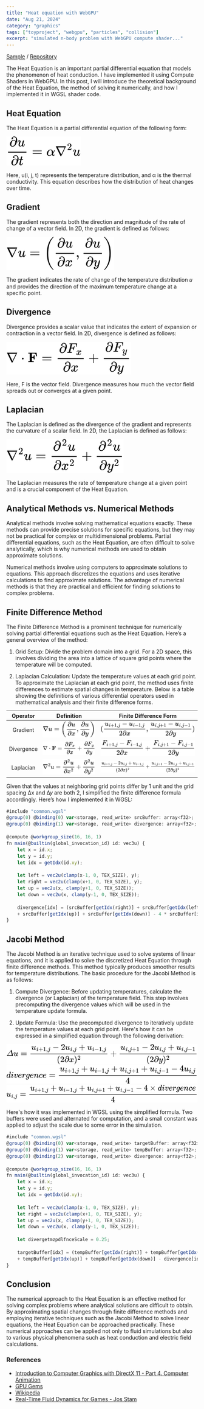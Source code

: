 ```yaml
---
title: "Heat equation with WebGPU"
date: "Aug 21, 2024"
category: "graphics"
tags: ["toyproject", "webgpu", "particles", "collision"]
excerpt: "simulated n-body problem with WebGPU compute shader..."
---
```


[Sample](https://waynechoidev.github.io/heat_equation/) / [Repository](https://github.com/waynechoidev/heat_equation/)

The Heat Equation is an important partial differential equation that models the phenomenon of heat conduction. I have implemented it using Compute Shaders in WebGPU. In this post, I will introduce the theoretical background of the Heat Equation, the method of solving it numerically, and how I implemented it in WGSL shader code.

## Heat Equation

The Heat Equation is a partial differential equation of the following form:

<img src="/img/heat-equation-01.svg" class="latex"/>

Here, u(i, j, t) represents the temperature distribution, and α is the thermal conductivity. This equation describes how the distribution of heat changes over time.

## Gradient

The gradient represents both the direction and magnitude of the rate of change of a vector field. In 2D, the gradient is defined as follows:

<img src="/img/heat-equation-02.svg" class="latex"/>

The gradient indicates the rate of change of the temperature distribution 𝑢 and provides the direction of the maximum temperature change at a specific point.

## Divergence

Divergence provides a scalar value that indicates the extent of expansion or contraction in a vector field. In 2D, divergence is defined as follows:

<img src="/img/heat-equation-03.svg" class="latex"/>

Here, F is the vector field. Divergence measures how much the vector field spreads out or converges at a given point.

## Laplacian

The Laplacian is defined as the divergence of the gradient and represents the curvature of a scalar field. In 2D, the Laplacian is defined as follows:

<img src="/img/heat-equation-04.svg" class="latex"/>

The Laplacian measures the rate of temperature change at a given point and is a crucial component of the Heat Equation.

## Analytical Methods vs. Numerical Methods

Analytical methods involve solving mathematical equations exactly. These methods can provide precise solutions for specific equations, but they may not be practical for complex or multidimensional problems. Partial differential equations, such as the Heat Equation, are often difficult to solve analytically, which is why numerical methods are used to obtain approximate solutions.

Numerical methods involve using computers to approximate solutions to equations. This approach discretizes the equations and uses iterative calculations to find approximate solutions. The advantage of numerical methods is that they are practical and efficient for finding solutions to complex problems.

## Finite Difference Method

The Finite Difference Method is a prominent technique for numerically solving partial differential equations such as the Heat Equation. Here’s a general overview of the method:

1. Grid Setup: Divide the problem domain into a grid. For a 2D space, this involves dividing the area into a lattice of square grid points where the temperature will be computed.

2. Laplacian Calculation: Update the temperature values at each grid point. To approximate the Laplacian at each grid point, the method uses finite differences to estimate spatial changes in temperature. Below is a table showing the definitions of various differential operators used in mathematical analysis and their finite difference forms.

|  Operator  |               Definition                |         Finite Difference Form          |
| :--------: | :-------------------------------------: | :-------------------------------------: |
|  Gradient  | <img src="/img/heat-equation-02.svg" /> | <img src="/img/heat-equation-05.svg" /> |
| Divergence | <img src="/img/heat-equation-03.svg" /> | <img src="/img/heat-equation-06.svg" /> |
| Laplacian  | <img src="/img/heat-equation-04.svg" /> | <img src="/img/heat-equation-07.svg" /> |

Given that the values at neighboring grid points differ by 1 unit and the grid spacing Δx and Δ𝑦 are both 2, I simplified the finite difference formula accordingly. Here’s how I implemented it in WGSL:

```js
#include "common.wgsl"
@group(0) @binding(0) var<storage, read_write> srcBuffer: array<f32>;
@group(0) @binding(1) var<storage, read_write> divergence: array<f32>;

@compute @workgroup_size(16, 16, 1)
fn main(@builtin(global_invocation_id) id: vec3u) {
    let x = id.x;
    let y = id.y;
    let idx = getIdx(id.xy);

    let left = vec2u(clamp(x-1, 0, TEX_SIZE), y);
    let right = vec2u(clamp(x+1, 0, TEX_SIZE), y);
    let up = vec2u(x, clamp(y+1, 0, TEX_SIZE));
    let down = vec2u(x, clamp(y-1, 0, TEX_SIZE));

    divergence[idx] = (srcBuffer[getIdx(right)] + srcBuffer[getIdx(left)]
    + srcBuffer[getIdx(up)] + srcBuffer[getIdx(down)] - 4 * srcBuffer[idx]) * 0.25;
}
```

## Jacobi Method

The Jacobi Method is an iterative technique used to solve systems of linear equations, and it is applied to solve the discretized Heat Equation through finite difference methods. This method typically produces smoother results for temperature distributions. The basic procedure for the Jacobi Method is as follows:

1. Compute Divergence: Before updating temperatures, calculate the divergence (or Laplacian) of the temperature field. This step involves precomputing the divergence values which will be used in the temperature update formula.

2. Update Formula: Use the precomputed divergence to iteratively update the temperature values at each grid point. Here's how it can be expressed in a simplified equation through the following derivation:

<img src="/img/heat-equation-08.svg" class="latex-long"/>

<img src="/img/heat-equation-09.svg" class="latex-long"/>

<img src="/img/heat-equation-10.svg" class="latex-long"/>

Here's how it was implemented in WGSL using the simplified formula. Two buffers were used and alternated for computation, and a small constant was applied to adjust the scale due to some error in the simulation.

```js
#include "common.wgsl"
@group(0) @binding(0) var<storage, read_write> targetBuffer: array<f32>;
@group(0) @binding(1) var<storage, read_write> tempBuffer: array<f32>;
@group(0) @binding(2) var<storage, read_write> divergence: array<f32>;

@compute @workgroup_size(16, 16, 1)
fn main(@builtin(global_invocation_id) id: vec3u) {
    let x = id.x;
    let y = id.y;
    let idx = getIdx(id.xy);

    let left = vec2u(clamp(x-1, 0, TEX_SIZE), y);
    let right = vec2u(clamp(x+1, 0, TEX_SIZE), y);
    let up = vec2u(x, clamp(y+1, 0, TEX_SIZE));
    let down = vec2u(x, clamp(y-1, 0, TEX_SIZE));

    let divergetmzpdlfnceScale = 0.25;

    targetBuffer[idx] = (tempBuffer[getIdx(right)] + tempBuffer[getIdx(left)]
    + tempBuffer[getIdx(up)] + tempBuffer[getIdx(down)] - divergence[idx] * 4.0 * divergenceScale) * 0.25;
}
```

## Conclusion

The numerical approach to the Heat Equation is an effective method for solving complex problems where analytical solutions are difficult to obtain. By approximating spatial changes through finite difference methods and employing iterative techniques such as the Jacobi Method to solve linear equations, the Heat Equation can be approached practically. These numerical approaches can be applied not only to fluid simulations but also to various physical phenomena such as heat conduction and electric field calculations.

### References

- [Introduction to Computer Graphics with DirectX 11 - Part 4. Computer Animation](https://honglab.co.kr/courses/graphicspt4)
- [GPU Gems](https://developer.nvidia.com/gpugems/gpugems/part-vi-beyond-triangles/chapter-38-fast-fluid-dynamics-simulation-gpu)
- [Wikipedia](<https://en.wikipedia.org/wiki/Projection_method_(fluid_dynamics)>)
- [Real-Time Fluid Dynamics for Games - Jos Stam](http://graphics.cs.cmu.edu/nsp/course/15-464/Fall09/papers/StamFluidforGames.pdf)
